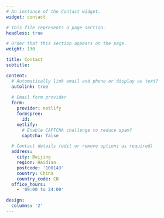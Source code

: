 ```yaml
---
# An instance of the Contact widget.
widget: contact

# This file represents a page section.
headless: true

# Order that this section appears on the page.
weight: 130

title: Contact
subtitle:

content:
  # Automatically link email and phone or display as text?
  autolink: true
  
  # Email form provider
  form:
    provider: netlify
    formspree:
      id:
    netlify:
      # Enable CAPTCHA challenge to reduce spam?
      captcha: false

  # Contact details (edit or remove options as required)
  address:
    city: Beijing
    region: Haidian
    postcode: '100143'
    country: China
    country_code: CN
  office_hours:
    - '09:00 to 24:00'

design:
  columns: '2'
---
```

